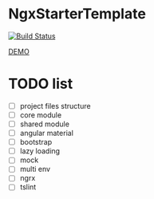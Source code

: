 # NgxStarterTemplate

[![Build Status](https://travis-ci.org/matsta25/ngx-starter-template.svg?branch=master)](https://travis-ci.org/matsta25/ngx-starter-template)

[DEMO](https://matsta25.github.io/ngx-starter-template)

# TODO list

 *  [ ] project files structure
 *  [ ] core module
 *  [ ] shared module
 *  [ ] angular material
 *  [ ] bootstrap
 *  [ ] lazy loading
 *  [ ] mock
 *  [ ] multi env
 *  [ ] ngrx
 *  [ ] tslint
